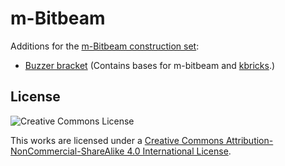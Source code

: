 # m-Bitbeam
Additions for the [m-Bitbeam construction set](https://github.com/e-Mole/m-Bitbeam_Parts_for_3Dprint):
* [Buzzer bracket](https://github.com/Yeti3D/m-Bitbeam/blob/master/bb-sen-buzzer.stl) (Contains bases for m-bitbeam and [kbricks](https://github.com/kbricks).)

## License
![Creative Commons License](https://i.creativecommons.org/l/by-nc-sa/4.0/88x31.png "Creative Commons License")

This works are licensed under a [Creative Commons Attribution-NonCommercial-ShareAlike 4.0 International License](http://creativecommons.org/licenses/by-nc-sa/4.0/).
